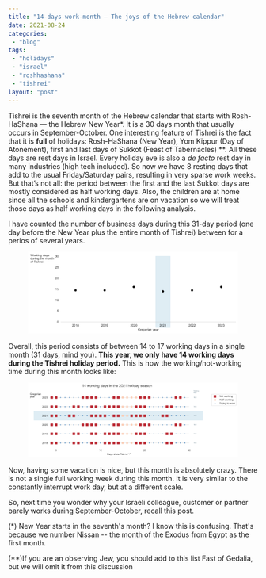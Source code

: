```yaml
---
title: "14-days-work-month — The joys of the Hebrew calendar"
date: 2021-08-24
categories: 
 - "blog"
tags: 
 - "holidays"
 - "israel"
 - "roshhashana"
 - "tishrei"
layout: "post"
---
```


<!-- wp:paragraph -->
Tishrei is the seventh month of the Hebrew calendar that starts with Rosh-HaShana — the Hebrew New Year*. It is a 30 days month that usually occurs in September-October. One interesting feature of Tishrei is the fact that it is **full** of holidays: Rosh-HaShana (New Year), Yom Kippur (Day of Atonement), first and last days of Sukkot (Feast of Tabernacles) **. All these days are rest days in Israel. Every holiday eve is also a *de facto* rest day in many industries (high tech included). So now we have 8 resting days that add to the usual Friday/Saturday pairs, resulting in very sparse work weeks. But that’s not all: the period between the first and the last Sukkot days are mostly considered as half working days. Also, the children are at home since all the schools and kindergartens are on vacation so we will treat those days as half working days in the following analysis.


<!-- /wp:paragraph -->

<!-- wp:paragraph -->
I have counted the number of business days during this 31-day period (one day before the New Year plus the entire month of Tishrei) between for a perios of several years.


<!-- /wp:paragraph -->

<!-- wp:image {"id":3888,"sizeSlug":"large","linkDestination":"none"} -->
<figure class="wp-block-image size-large"><img src="/assets/img/2021/08/image-1.png" alt="" class="wp-image-3888"></figure>
<!-- /wp:image -->

<!-- wp:paragraph -->
Overall, this period consists of between 14 to 17 working days in a single month (31 days, mind you). **This year, we only have 14 working days during the Tishrei holiday period.** This is how the working/not-working time during this month looks like:


<!-- /wp:paragraph -->

<!-- wp:image {"id":3890,"sizeSlug":"large","linkDestination":"none"} -->
<figure class="wp-block-image size-large"><img src="/assets/img/2021/08/image-3.png" alt="" class="wp-image-3890"></figure>
<!-- /wp:image -->

<!-- wp:paragraph -->
Now, having some vacation is nice, but this month is absolutely crazy. There is not a single full working week during this month. It is very similar to the constantly interrupt work day, but at a different scale.


<!-- /wp:paragraph -->

<!-- wp:paragraph -->
So, next time you wonder why your Israeli colleague, customer or partner barely works during September-October, recall this post.


<!-- /wp:paragraph -->

<!-- wp:paragraph {"textColor":"cyan-bluish-gray","fontSize":"small"} -->
(*) New Year starts in the seventh's month? I know this is confusing. That's because we number Nissan -- the month of the Exodus from Egypt as the first month.


<!-- /wp:paragraph -->

<!-- wp:paragraph {"textColor":"cyan-bluish-gray","fontSize":"small"} -->
(**)If you are an observing Jew, you should add to this list Fast of Gedalia, but we will omit it from this discussion


<!-- /wp:paragraph -->
